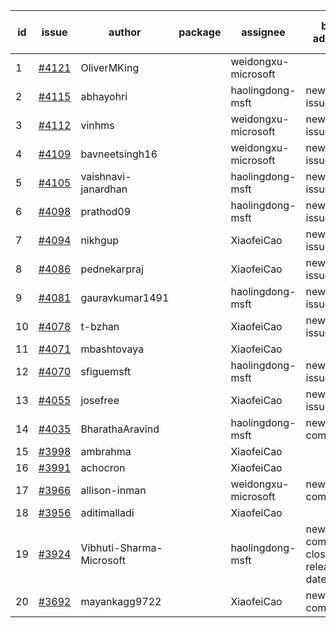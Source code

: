 | id | issue | author | package | assignee | bot advice | created date of issue | target release date | date from target |
| ------ | ------ | ------ | ------ | ------ | ------ | ------ | ------ | :-----: |
| 1 | [#4121](https://github.com/Azure/sdk-release-request/issues/4121) | OliverMKing |  | weidongxu-microsoft |  | 05-01 | 05-26 |  |
| 2 | [#4115](https://github.com/Azure/sdk-release-request/issues/4115) | abhayohri |  | haolingdong-msft | new issue. | 05-01 | 05-26 |  |
| 3 | [#4112](https://github.com/Azure/sdk-release-request/issues/4112) | vinhms |  | weidongxu-microsoft | new issue. | 04-28 | 05-26 |  |
| 4 | [#4109](https://github.com/Azure/sdk-release-request/issues/4109) | bavneetsingh16 |  | weidongxu-microsoft | new issue. | 04-28 | 05-26 |  |
| 5 | [#4105](https://github.com/Azure/sdk-release-request/issues/4105) | vaishnavi-janardhan |  | haolingdong-msft | new issue. | 04-27 | 05-26 |  |
| 6 | [#4098](https://github.com/Azure/sdk-release-request/issues/4098) | prathod09 |  | haolingdong-msft | new issue. | 04-26 | 05-26 |  |
| 7 | [#4094](https://github.com/Azure/sdk-release-request/issues/4094) | nikhgup |  | XiaofeiCao | new issue. | 04-26 | 05-26 |  |
| 8 | [#4086](https://github.com/Azure/sdk-release-request/issues/4086) | pednekarpraj |  | XiaofeiCao | new issue. | 04-25 | 05-26 |  |
| 9 | [#4081](https://github.com/Azure/sdk-release-request/issues/4081) | gauravkumar1491 |  | haolingdong-msft | new issue. | 04-24 | 05-26 |  |
| 10 | [#4078](https://github.com/Azure/sdk-release-request/issues/4078) | t-bzhan |  | XiaofeiCao | new issue. | 04-23 | 05-26 |  |
| 11 | [#4071](https://github.com/Azure/sdk-release-request/issues/4071) | mbashtovaya |  | XiaofeiCao |  | 04-21 | 05-26 |  |
| 12 | [#4070](https://github.com/Azure/sdk-release-request/issues/4070) | sfiguemsft |  | haolingdong-msft | new issue. | 04-20 | 05-26 |  |
| 13 | [#4055](https://github.com/Azure/sdk-release-request/issues/4055) | josefree |  | XiaofeiCao | new issue. | 04-18 | 05-26 |  |
| 14 | [#4035](https://github.com/Azure/sdk-release-request/issues/4035) | BharathaAravind |  | haolingdong-msft | new comment. | 04-12 | 04-28 |  |
| 15 | [#3998](https://github.com/Azure/sdk-release-request/issues/3998) | ambrahma |  | XiaofeiCao |  | 03-27 | 04-28 |  |
| 16 | [#3991](https://github.com/Azure/sdk-release-request/issues/3991) | achocron |  | XiaofeiCao |  | 03-24 | 04-28 |  |
| 17 | [#3966](https://github.com/Azure/sdk-release-request/issues/3966) | allison-inman |  | weidongxu-microsoft | new comment. | 03-22 | 04-28 |  |
| 18 | [#3956](https://github.com/Azure/sdk-release-request/issues/3956) | aditimalladi |  | XiaofeiCao |  | 03-21 | 04-28 |  |
| 19 | [#3924](https://github.com/Azure/sdk-release-request/issues/3924) | Vibhuti-Sharma-Microsoft |  | haolingdong-msft | new comment. close to release date.  | 03-10 | 05-04 | 0 |
| 20 | [#3692](https://github.com/Azure/sdk-release-request/issues/3692) | mayankagg9722 |  | XiaofeiCao | new comment. | 01-24 | 02-24 |  |
